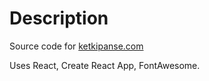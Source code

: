 # Description

Source code for [ketkipanse.com](https://ketkipanse.com)

Uses React, Create React App, FontAwesome.
